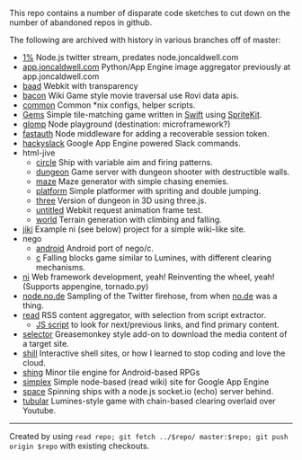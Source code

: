 This repo contains a number of disparate code sketches to cut down on the number of abandoned repos in github.

The following are archived with history in various branches off of master:

 - [1%](https://github.com/arkie/proto/tree/1%25)
   Node.js twitter stream, predates node.joncaldwell.com
 - [app.joncaldwell.com](https://github.com/arkie/proto/tree/app.joncaldwell.com)
   Python/App Engine image aggregator previously at app.joncaldwell.com
 - [baad](https://github.com/arkie/proto/tree/baad)
   Webkit with transparency
 - [bacon](https://github.com/arkie/proto/tree/bacon)
   Wiki Game style movie traversal use Rovi data apis.
 - [common](https://github.com/arkie/proto/tree/common)
   Common \*nix configs, helper scripts.
 - [Gems](https://github.com/arkie/proto/tree/Gems)
   Simple tile-matching game written in [Swift](https://developer.apple.com/swift/) using [SpriteKit](https://developer.apple.com/library/ios/documentation/GraphicsAnimation/Conceptual/SpriteKit_PG/Introduction/Introduction.html).
 - [glomp](https://github.com/arkie/proto/tree/glomp)
   Node playground (destination: microframework?)
 - [fastauth](https://github.com/arkie/proto/tree/fastauth)
   Node middleware for adding a recoverable session token.
 - [hackyslack](https://github.com/arkie/proto/tree/hackyslack)
   Google App Engine powered Slack commands.
 - html-jive
   - [circle](https://github.com/arkie/proto/tree/html-jive/circle) Ship with variable aim and firing patterns.
   - [dungeon](https://github.com/arkie/proto/tree/html-jive/dungeon) Game server with dungeon shooter with destructible walls.
   - [maze](https://github.com/arkie/proto/tree/html-jive/maze) Maze generator with simple chasing enemies.
   - [platform](https://github.com/arkie/proto/tree/html-jive/platform) Simple platformer with spriting and double jumping.
   - [three](https://github.com/arkie/proto/tree/html-jive/three) Version of dungeon in 3D using three.js.
   - [untitled](https://github.com/arkie/proto/tree/html-jive/untitled) Webkit request animation frame test.
   - [world](https://github.com/arkie/proto/tree/html-jive/world) Terrain generation with climbing and falling.
 - [jiki](https://github.com/arkie/proto/tree/jiki)
   Example ni (see below) project for a simple wiki-like site.
 - nego
   - [android](https://github.com/arkie/proto/tree/nego/android) Android port of nego/c.
   - [c](https://github.com/arkie/proto/tree/nego/c) Falling blocks game similar to Lumines, with different clearing mechanisms.
 - [ni](https://github.com/arkie/proto/tree/ni)
   Web framework development, yeah! Reinventing the wheel, yeah! (Supports appengine, tornado.py)
 - [node.no.de](https://github.com/arkie/proto/tree/node.no.de)
   Sampling of the Twitter firehose, from when [no.de](http://no.de) was a thing.
 - [read](https://github.com/arkie/proto/tree/read)
   RSS content aggregator, with selection from script extractor.
   - [JS script](https://github.com/arkie/proto/blob/read/static/read.js) to look for next/previous links, and find primary content.
 - [selector](https://github.com/arkie/proto/tree/selector)
   Greasemonkey style add-on to download the media content of a target site.
 - [shill](https://github.com/arkie/proto/tree/shill)
   Interactive shell sites, or how I learned to stop coding and love the cloud.
 - [shing](https://github.com/arkie/proto/tree/shing)
   Minor tile engine for Android-based RPGs
 - [simplex](https://github.com/arkie/proto/tree/simplex)
   Simple node-based (read wiki) site for Google App Engine
 - [space](https://github.com/arkie/proto/tree/space)
   Spinning ships with a node.js socket.io (echo) server behind.
 - [tubular](https://github.com/arkie/proto/tree/tubular)
   Lumines-style game with chain-based clearing overlaid over Youtube.

<hr>

Created by using ```read repo; git fetch ../$repo/ master:$repo; git push origin $repo``` with existing checkouts.
